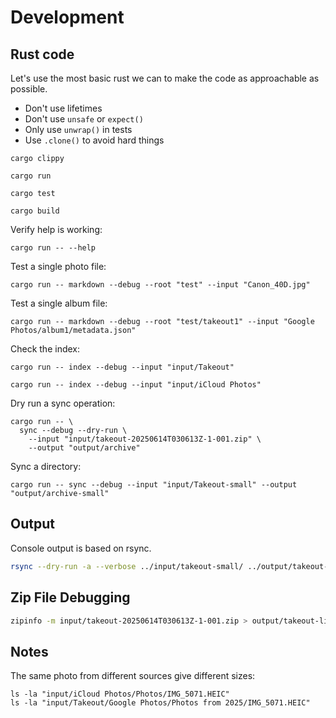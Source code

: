 
# Development

## Rust code

Let's use the most basic rust we can to make the code as approachable as possible.

- Don't use lifetimes
- Don't use `unsafe` or `expect()`
- Only use `unwrap()` in tests
- Use `.clone()` to avoid hard things


```shell
cargo clippy
```

```shell
cargo run
```

```shell
cargo test
```

```shell
cargo build
```

Verify help is working:

```shell
cargo run -- --help
```

Test a single photo file:

```shell
cargo run -- markdown --debug --root "test" --input "Canon_40D.jpg"
```

Test a single album file:

```shell
cargo run -- markdown --debug --root "test/takeout1" --input "Google Photos/album1/metadata.json"
```

Check the index:

```shell
cargo run -- index --debug --input "input/Takeout"
```

```shell
cargo run -- index --debug --input "input/iCloud Photos"
```


Dry run a sync operation:

```shell
cargo run -- \
  sync --debug --dry-run \
    --input "input/takeout-20250614T030613Z-1-001.zip" \
    --output "output/archive"
```

Sync a directory:

```shell
cargo run -- sync --debug --input "input/Takeout-small" --output "output/archive-small"
```


## Output

Console output is based on rsync. 

```sh
rsync --dry-run -a --verbose ../input/takeout-small/ ../output/takeout-small/
```

## Zip File Debugging


```sh
zipinfo -m input/takeout-20250614T030613Z-1-001.zip > output/takeout-list.txt
```


## Notes

The same photo from different sources give different sizes:

```shell
ls -la "input/iCloud Photos/Photos/IMG_5071.HEIC"
ls -la "input/Takeout/Google Photos/Photos from 2025/IMG_5071.HEIC"
```
